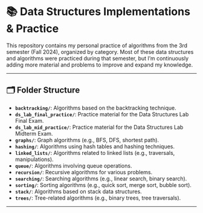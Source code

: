 # 📚 Data Structures Implementations & Practice

This repository contains my personal practice of algorithms from the 3rd semester (Fall 2024), organized by category. Most of these data structures and algorithms were practiced during that semester, but I’m continuously adding more material and problems to improve and expand my knowledge.

---

##  🗂  Folder Structure

- **`backtracking/`**: Algorithms based on the backtracking technique.
- **`ds_lab_final_practice/`**: Practice material for the Data Structures Lab Final Exam.
- **`ds_lab_mid_practice/`**: Practice material for the Data Structures Lab Midterm Exam.
- **`graphs/`**: Graph algorithms (e.g., BFS, DFS, shortest path).
- **`hashing/`**: Algorithms using hash tables and hashing techniques.
- **`linked_lists/`**: Algorithms related to linked lists (e.g., traversals, manipulations).
- **`queue/`**: Algorithms involving queue operations.
- **`recursion/`**: Recursive algorithms for various problems.
- **`searching/`**: Searching algorithms (e.g., linear search, binary search).
- **`sorting/`**: Sorting algorithms (e.g., quick sort, merge sort, bubble sort).
- **`stack/`**: Algorithms based on stack data structures.
- **`trees/`**: Tree-related algorithms (e.g., binary trees, tree traversals).

---
